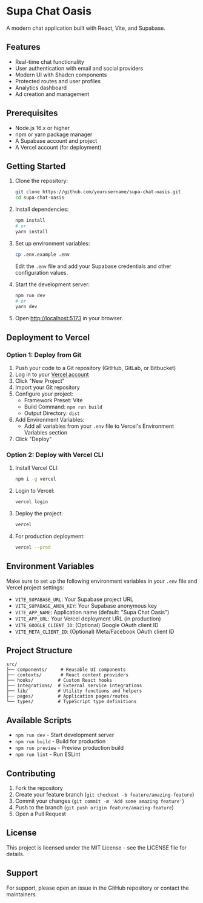 # Supa Chat Oasis

A modern chat application built with React, Vite, and Supabase.

## Features

- Real-time chat functionality
- User authentication with email and social providers
- Modern UI with Shadcn components
- Protected routes and user profiles
- Analytics dashboard
- Ad creation and management

## Prerequisites

- Node.js 16.x or higher
- npm or yarn package manager
- A Supabase account and project
- A Vercel account (for deployment)

## Getting Started

1. Clone the repository:
   ```bash
   git clone https://github.com/yourusername/supa-chat-oasis.git
   cd supa-chat-oasis
   ```

2. Install dependencies:
   ```bash
   npm install
   # or
   yarn install
   ```

3. Set up environment variables:
   ```bash
   cp .env.example .env
   ```
   Edit the `.env` file and add your Supabase credentials and other configuration values.

4. Start the development server:
   ```bash
   npm run dev
   # or
   yarn dev
   ```

5. Open [http://localhost:5173](http://localhost:5173) in your browser.

## Deployment to Vercel

### Option 1: Deploy from Git

1. Push your code to a Git repository (GitHub, GitLab, or Bitbucket)
2. Log in to your [Vercel account](https://vercel.com)
3. Click "New Project"
4. Import your Git repository
5. Configure your project:
   - Framework Preset: Vite
   - Build Command: `npm run build`
   - Output Directory: `dist`
6. Add Environment Variables:
   - Add all variables from your `.env` file to Vercel's Environment Variables section
7. Click "Deploy"

### Option 2: Deploy with Vercel CLI

1. Install Vercel CLI:
   ```bash
   npm i -g vercel
   ```

2. Login to Vercel:
   ```bash
   vercel login
   ```

3. Deploy the project:
   ```bash
   vercel
   ```

4. For production deployment:
   ```bash
   vercel --prod
   ```

## Environment Variables

Make sure to set up the following environment variables in your `.env` file and Vercel project settings:

- `VITE_SUPABASE_URL`: Your Supabase project URL
- `VITE_SUPABASE_ANON_KEY`: Your Supabase anonymous key
- `VITE_APP_NAME`: Application name (default: "Supa Chat Oasis")
- `VITE_APP_URL`: Your Vercel deployment URL (in production)
- `VITE_GOOGLE_CLIENT_ID`: (Optional) Google OAuth client ID
- `VITE_META_CLIENT_ID`: (Optional) Meta/Facebook OAuth client ID

## Project Structure

```
src/
├── components/     # Reusable UI components
├── contexts/       # React context providers
├── hooks/         # Custom React hooks
├── integrations/  # External service integrations
├── lib/           # Utility functions and helpers
├── pages/         # Application pages/routes
└── types/         # TypeScript type definitions
```

## Available Scripts

- `npm run dev` - Start development server
- `npm run build` - Build for production
- `npm run preview` - Preview production build
- `npm run lint` - Run ESLint

## Contributing

1. Fork the repository
2. Create your feature branch (`git checkout -b feature/amazing-feature`)
3. Commit your changes (`git commit -m 'Add some amazing feature'`)
4. Push to the branch (`git push origin feature/amazing-feature`)
5. Open a Pull Request

## License

This project is licensed under the MIT License - see the LICENSE file for details.

## Support

For support, please open an issue in the GitHub repository or contact the maintainers.
